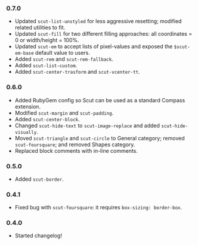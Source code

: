 ### 0.7.0
- Updated `scut-list-unstyled` for less aggressive resetting; modified related utilities to fit.
- Updated `scut-fill` for two different filling approaches: all coordinates = 0 or width/height = 100%.
- Updated `scut-em` to accept lists of pixel-values and exposed the `$scut-em-base` default value to users.
- Added `scut-rem` and `scut-rem-fallback`.
- Added `scut-list-custom`.
- Added `scut-center-trasform` and `scut-vcenter-tt`.

### 0.6.0
- Added RubyGem config so Scut can be used as a standard Compass extension.
- Modified `scut-margin` and `scut-padding`.
- Added `scut-center-block`.
- Changed `scut-hide-text` to `scut-image-replace` and added `scut-hide-visually`.
- Moved `scut-triangle` and `scut-circle` to General category; removed `scut-foursquare`; and removed Shapes category.
- Replaced block comments with in-line comments.

### 0.5.0
- Added `scut-border`.

### 0.4.1
- Fixed bug with `scut-foursquare`: it requires `box-sizing: border-box`.

### 0.4.0
- Started changelog!
